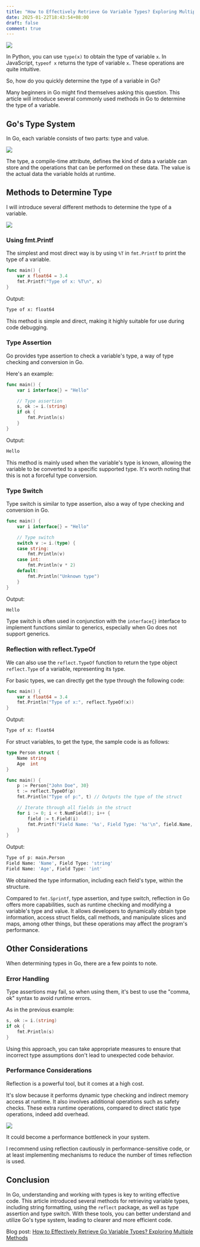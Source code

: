```yaml
---
title: "How to Effectively Retrieve Go Variable Types? Exploring Multiple Methods"
date: 2025-01-22T18:43:54+08:00
draft: false
comment: true
---
```


![](https://cdn.jsdelivr.net/gh/poloxue/images@2024-01/2024-01-22-get-the-type-of-object-in-golang-01.png)

In Python, you can use `type(x)` to obtain the type of variable `x`. In JavaScript, `typeof x` returns the type of variable `x`. These operations are quite intuitive.

So, how do you quickly determine the type of a variable in Go?

Many beginners in Go might find themselves asking this question. This article will introduce several commonly used methods in Go to determine the type of a variable.

## Go's Type System

In Go, each variable consists of two parts: type and value.

![](https://cdn.jsdelivr.net/gh/poloxue/images@2024-01/2024-01-22-get-the-type-of-object-in-golang-02.png)

The type, a compile-time attribute, defines the kind of data a variable can store and the operations that can be performed on these data. The value is the actual data the variable holds at runtime.

## Methods to Determine Type

I will introduce several different methods to determine the type of a variable.

![](https://cdn.jsdelivr.net/gh/poloxue/images@2024-01/2024-01-22-get-the-type-of-object-in-golang-03-en.png)

### Using fmt.Printf

The simplest and most direct way is by using `%T` in `fmt.Printf` to print the type of a variable.

```go
func main() {
    var x float64 = 3.4
    fmt.Printf("Type of x: %T\n", x) 
}
```

Output:

```bash
Type of x: float64
```

This method is simple and direct, making it highly suitable for use during code debugging.

### Type Assertion

Go provides type assertion to check a variable's type, a way of type checking and conversion in Go.

Here's an example:

```go
func main() {
    var i interface{} = "Hello"

    // Type assertion
    s, ok := i.(string)
    if ok {
        fmt.Println(s) 
    }
}
```

Output:

```bash
Hello
```

This method is mainly used when the variable's type is known, allowing the variable to be converted to a specific supported type. It's worth noting that this is not a forceful type conversion.

### Type Switch

Type switch is similar to type assertion, also a way of type checking and conversion in Go.

```go
func main() {
    var i interface{} = "Hello"

    // Type switch
    switch v := i.(type) {
    case string:
        fmt.Println(v)
    case int:
        fmt.Println(v * 2)
    default:
        fmt.Println("Unknown type")
    }
}
```

Output:

```bash
Hello
```

Type switch is often used in conjunction with the `interface{}` interface to implement functions similar to generics, especially when Go does not support generics.

### Reflection with reflect.TypeOf

We can also use the `reflect.TypeOf` function to return the type object `reflect.Type` of a variable, representing its type.

For basic types, we can directly get the type through the following code:

```go
func main() {
    var x float64 = 3.4
    fmt.Println("Type of x:", reflect.TypeOf(x)) 
}
```

Output:

```bash
Type of x: float64
```

For struct variables, to get the type, the sample code is as follows:

```go
type Person struct {
    Name string
    Age  int
}

func main() {
    p := Person{"John Doe", 30}
    t := reflect.TypeOf(p)
    fmt.Println("Type of p:", t) // Outputs the type of the struct

    // Iterate through all fields in the struct
    for i := 0; i < t.NumField(); i++ {
        field := t.Field(i)
        fmt.Printf("Field Name: '%s', Field Type: '%s'\n", field.Name, field.Type)
    }
}
```

Output:

```bash
Type of p: main.Person
Field Name: 'Name', Field Type: 'string'
Field Name: 'Age', Field Type: 'int'
```

We obtained the type information, including each field's type, within the structure.

Compared to `fmt.Sprintf`, type assertion, and type switch, reflection in Go offers more capabilities, such as runtime checking and modifying a variable's type and value. It allows developers to dynamically obtain type information, access struct fields, call methods, and manipulate slices and maps, among other things, but these operations may affect the program's performance.

## Other Considerations

When determining types in Go, there are a few points to note.

### Error Handling

Type assertions may fail, so when using them, it's best to use the "comma, ok" syntax to avoid runtime errors.

As in the previous example:

```go
s, ok := i.(string)
if ok {
    fmt.Println(s) 
}
```

Using this approach, you can take appropriate measures to ensure that incorrect type assumptions don't lead to unexpected code behavior.

### Performance Considerations

Reflection is a powerful tool, but it comes at a high cost.

It's slow because it performs dynamic type checking and indirect memory access at runtime. It also involves additional operations such as safety checks. These extra runtime operations, compared to direct static type operations, indeed add overhead.

![](https://cdn.jsdelivr.net/gh/poloxue/images@2024-01/2024-01-22-get-the-type-of-object-in-golang-04.gif)

It could become a performance bottleneck in your system.

I recommend using reflection cautiously in performance-sensitive code, or at least implementing mechanisms to reduce the number of times reflection is used.

## Conclusion

In Go, understanding and working with types is key to writing effective code. This article introduced several methods for retrieving variable types, including string formatting, using the `reflect` package, as well as type assertion and type switch. With these tools, you can better understand and utilize Go's type system, leading to clearer and more efficient code.

Blog post: [How to Effectively Retrieve Go Variable Types? Exploring Multiple Methods](https://www.poloxue.com/posts/2024-01-22-get-the-type-of-object-in-golang/)

